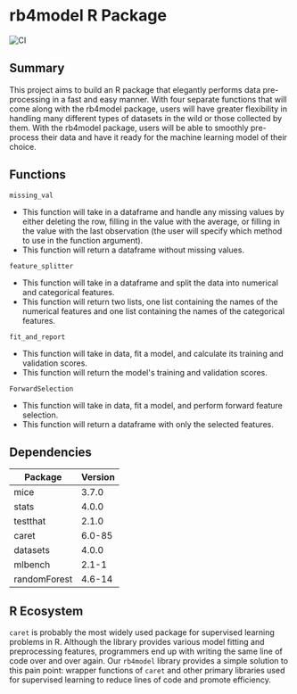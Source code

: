 
<!-- README.md is generated from README.Rmd. Please edit that file -->

# rb4model R Package

![CI](https://github.com/UBC-MDS/rb4model/workflows/CI/badge.svg)

## Summary

This project aims to build an R package that elegantly
performs data pre-processing in a fast and easy manner. With four
separate functions that will come along with the rb4model package, users
will have greater flexibility in handling many different types of
datasets in the wild or those collected by them. With the rb4model package,
users will be able to smoothly pre-process their data and have it ready
for the machine learning model of their choice.

## Functions

`missing_val`
- This function will take in a dataframe and handle any missing values by either deleting the row, filling in the value with the average, or filling in the value with the last observation (the user will specify which method to use in the function argument).
- This function will return a dataframe without missing values.

`feature_splitter`
- This function will take in a dataframe and split the data into numerical and categorical features.
- This function will return two lists, one list containing the names of the numerical features and one list containing the names of the categorical features.

`fit_and_report`
- This function will take in data, fit a model, and calculate its training and validation scores.
- This function will return the model's training and validation scores.

`ForwardSelection`
- This function will take in data, fit a model, and perform forward feature selection.
- This function will return a dataframe with only the selected features.

## Dependencies
|Package|Version|
|-------|-------|
|mice|3.7.0|
|stats|4.0.0|
|testthat|2.1.0|
|caret|6.0-85|
|datasets|4.0.0|
|mlbench|2.1-1|
|randomForest|4.6-14|
    
## R Ecosystem

`caret` is probably the most widely used package for supervised learning problems in R. Although the library provides various model fitting and preprocessing features, programmers end up with writing the same line of code over and over again. Our `rb4model` library provides a simple solution to this pain point: wrapper functions of `caret` and other primary libraries used for supervised learning to reduce lines of code and promote efficiency.
